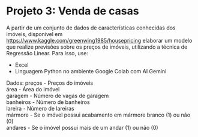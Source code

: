 # Projeto 3: Venda de casas
A partir de  um conjunto de dados de características conhecidas dos imóveis, disponível em https://www.kaggle.com/greenwing1985/housepricing
elaborar um modelo que realize previsões sobre os preços de imóveis, utilizando a técnica de Regressão Linear. Para isso, use:   

   * Excel   
   * Linguagem Python no ambiente Google Colab com AI Gemini
     
Dados:
preços - Preços do imóveis   
área - Área do imóvel   
garagem - Número de vagas de garagem   
banheiros - Número de banheiros   
lareira - Número de lareiras   
mármore - Se o imóvel possui acabamento em mármore branco (1) ou não (0)   
andares - Se o imóvel possui mais de um andar (1) ou não (0)   
